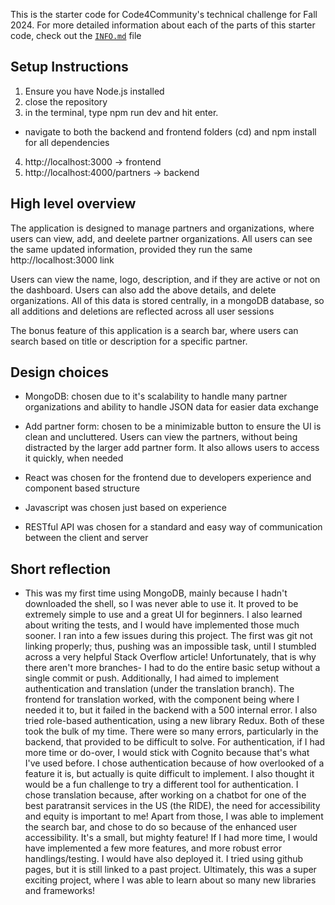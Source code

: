 This is the starter code for Code4Community's technical challenge for Fall 2024. 
For more detailed information about each of the parts of this starter code, check out the [`INFO.md`](INFO.md) file

## Setup Instructions
1. Ensure you have Node.js installed
2. close the repository
3. in the terminal, type npm run dev and hit enter.
- navigate to both the backend and frontend folders (cd) and npm install for all dependencies 
4. http://localhost:3000 -> frontend
5. http://localhost:4000/partners -> backend


## High level overview
The application is designed to manage partners and organizations, where users can view, add, and deelete partner organizations. All users can see the same updated information, provided they run the same http://localhost:3000 link

Users can view the name, logo, description, and if they are active or not on the dashboard. Users can also add the above details, and delete organizations. All of this data is stored centrally, in a mongoDB database, so all additions and deletions are reflected across all user sessions

The bonus feature of this application is a search bar, where users can search based on title or description for a specific partner.

## Design choices

- MongoDB: chosen due to it's scalability to handle many partner organizations and ability to handle JSON data for easier data exchange

- Add partner form: chosen to be a minimizable button to ensure the UI is clean and uncluttered. Users can view the partners, without being distracted by the larger add partner form. It also allows users to access it quickly, when needed

- React was chosen for the frontend due to developers experience and component based structure

- Javascript was chosen just based on experience

- RESTful API was chosen for a standard and easy way of communication between the client and server

## Short reflection
- This was my first time using MongoDB, mainly because I hadn't downloaded the shell, so I was never able to use it. It proved to be extremely simple to use and a great UI for beginners. I also learned about writing the tests, and I would have implemented those much sooner.  I ran into a few issues during this project. The first was git not linking properly; thus, pushing was an impossible task, until I stumbled across a very helpful Stack Overflow article! Unfortunately, that is why there aren't more branches- I had to do the entire basic setup without a single commit or push. Additionally, I had aimed to implement authentication and translation (under the translation branch). The frontend for translation worked, with the component being where I needed it to, but it failed in the backend with a 500 internal error. I also tried role-based authentication, using a new library Redux. Both of these took the bulk of my time. There were so many errors, particularly in the backend, that provided to be difficult to solve. For authentication, if I had more time or do-over, I would stick with Cognito because that's what I've used before. I chose authentication because of how overlooked of a feature it is, but actually is quite difficult to implement. I also thought it would be a fun challenge to try a different tool for authentication. I chose translation because, after working on a chatbot for one of the best paratransit services in the US (the RIDE), the need for accessibility and equity is important to me! Apart from those, I was able to implement the search bar, and chose to do so because of the enhanced user accessibility. It's a small, but mighty feature! If I had more time, I would have implemented a few more features, and more robust error handlings/testing. I would have also deployed it. I tried using github pages, but it is still linked to a past project. Ultimately, this was a super exciting project, where I was able to learn about so many new libraries and frameworks!
